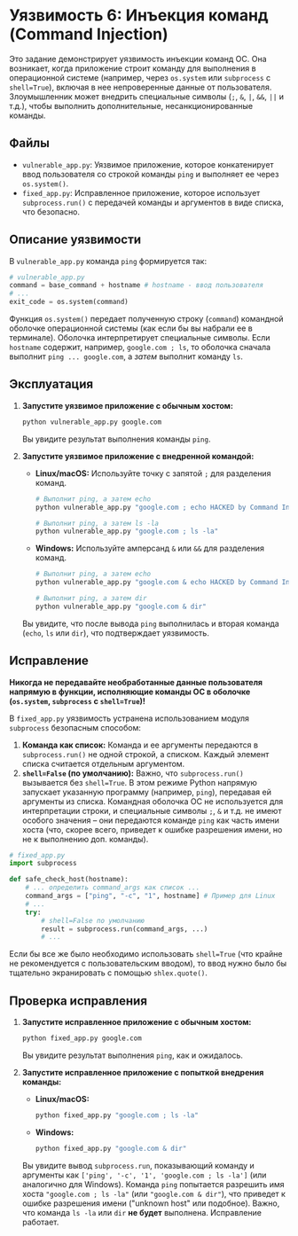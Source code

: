 # Уязвимость 6: Инъекция команд (Command Injection)

Это задание демонстрирует уязвимость инъекции команд ОС. Она возникает, когда приложение строит команду для выполнения в операционной системе (например, через `os.system` или `subprocess` с `shell=True`), включая в нее непроверенные данные от пользователя. Злоумышленник может внедрить специальные символы (`;`, `&`, `|`, `&&`, `||` и т.д.), чтобы выполнить дополнительные, несанкционированные команды.

## Файлы

*   `vulnerable_app.py`: Уязвимое приложение, которое конкатенирует ввод пользователя со строкой команды `ping` и выполняет ее через `os.system()`.
*   `fixed_app.py`: Исправленное приложение, которое использует `subprocess.run()` с передачей команды и аргументов в виде списка, что безопасно.

## Описание уязвимости

В `vulnerable_app.py` команда `ping` формируется так:

```python
# vulnerable_app.py
command = base_command + hostname # hostname - ввод пользователя
# ...
exit_code = os.system(command)
```
Функция `os.system()` передает полученную строку (`command`) командной оболочке операционной системы (как если бы вы набрали ее в терминале). Оболочка интерпретирует специальные символы. Если `hostname` содержит, например, `google.com ; ls`, то оболочка сначала выполнит `ping ... google.com`, а *затем* выполнит команду `ls`.

## Эксплуатация

1.  **Запустите уязвимое приложение с обычным хостом:**
    ```bash
    python vulnerable_app.py google.com
    ```
    Вы увидите результат выполнения команды `ping`.

2.  **Запустите уязвимое приложение с внедренной командой:**
    *   **Linux/macOS:** Используйте точку с запятой `;` для разделения команд.
        ```bash
        # Выполнит ping, а затем echo
        python vulnerable_app.py "google.com ; echo HACKED by Command Injection"
        ```
        ```bash
        # Выполнит ping, а затем ls -la
        python vulnerable_app.py "google.com ; ls -la"
        ```
    *   **Windows:** Используйте амперсанд `&` или `&&` для разделения команд.
        ```bash
        # Выполнит ping, а затем echo
        python vulnerable_app.py "google.com & echo HACKED by Command Injection"
        ```
        ```bash
        # Выполнит ping, а затем dir
        python vulnerable_app.py "google.com & dir"
        ```
    Вы увидите, что после вывода `ping` выполнилась и вторая команда (`echo`, `ls` или `dir`), что подтверждает уязвимость.

## Исправление

**Никогда не передавайте необработанные данные пользователя напрямую в функции, исполняющие команды ОС в оболочке (`os.system`, `subprocess` с `shell=True`)!**

В `fixed_app.py` уязвимость устранена использованием модуля `subprocess` безопасным способом:

1.  **Команда как список:** Команда и ее аргументы передаются в `subprocess.run()` не одной строкой, а списком. Каждый элемент списка считается отдельным аргументом.
2.  **`shell=False` (по умолчанию):** Важно, что `subprocess.run()` вызывается без `shell=True`. В этом режиме Python напрямую запускает указанную программу (например, `ping`), передавая ей аргументы из списка. Командная оболочка ОС не используется для интерпретации строки, и специальные символы `;`, `&` и т.д. не имеют особого значения – они передаются команде `ping` как часть имени хоста (что, скорее всего, приведет к ошибке разрешения имени, но не к выполнению доп. команды).

```python
# fixed_app.py
import subprocess

def safe_check_host(hostname):
    # ... определить command_args как список ...
    command_args = ["ping", "-c", "1", hostname] # Пример для Linux
    # ...
    try:
        # shell=False по умолчанию
        result = subprocess.run(command_args, ...)
        # ...
```
Если бы все же было необходимо использовать `shell=True` (что крайне не рекомендуется с пользовательским вводом), то ввод нужно было бы тщательно экранировать с помощью `shlex.quote()`.

## Проверка исправления

1.  **Запустите исправленное приложение с обычным хостом:**
    ```bash
    python fixed_app.py google.com
    ```
    Вы увидите результат выполнения `ping`, как и ожидалось.

2.  **Запустите исправленное приложение с попыткой внедрения команды:**
    *   **Linux/macOS:**
        ```bash
        python fixed_app.py "google.com ; ls -la"
        ```
    *   **Windows:**
        ```bash
        python fixed_app.py "google.com & dir"
        ```
    Вы увидите вывод `subprocess.run`, показывающий команду и аргументы как `['ping', '-c', '1', 'google.com ; ls -la']` (или аналогично для Windows). Команда `ping` попытается разрешить имя хоста `"google.com ; ls -la"` (или `"google.com & dir"`), что приведет к ошибке разрешения имени ("unknown host" или подобное). Важно, что команда `ls -la` или `dir` **не будет** выполнена. Исправление работает. 